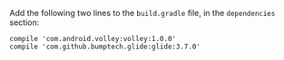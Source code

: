 Add the following two lines to the `build.gradle` file, in the `dependencies` section:

```
compile 'com.android.volley:volley:1.0.0'
compile 'com.github.bumptech.glide:glide:3.7.0'
```

